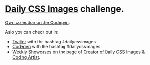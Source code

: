   # [Daily CSS Images](http://challenges.codingartist.io/) challenge.

[Own collection on the Codepen](http://codepen.io/collection/XzKPBR/).

Aslo you can check out in:
  * [Twitter](https://twitter.com/search?q=%23dailycssimages&src=tyah) with the hashtag #dailycssimages.
  * [Codepen](http://codepen.io/search/pens?q=%23dailycssimages&limit=all&type=type-pens) with the hashtag #dailycssimages.
  * [Weekly Showcases](https://codepen.io/mikemang/collections/popular/) on the page of [Creator of Daily CSS Images & Coding Artist](https://codepen.io/mikemang/).